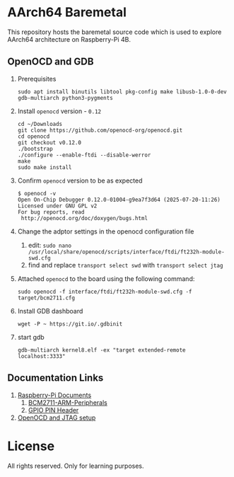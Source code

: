 # AArch64 Baremetal

This repository hosts the baremetal source code which is used to explore AArch64 architecture on Raspberry-Pi 4B.

## OpenOCD and GDB

1. Prerequisites
   ```
   sudo apt install binutils libtool pkg-config make libusb-1.0-0-dev gdb-multiarch python3-pygments
   ```

1. Install `openocd` version - `0.12`
   ```
   cd ~/Downloads
   git clone https://github.com/openocd-org/openocd.git
   cd openocd
   git checkout v0.12.0
   ./bootstrap
   ./configure --enable-ftdi --disable-werror
   make
   sudo make install
   ```
1. Confirm `openocd` version to be as expected
   ```
   $ openocd -v
   Open On-Chip Debugger 0.12.0-01004-g9ea7f3d64 (2025-07-20-11:26)
   Licensed under GNU GPL v2
   For bug reports, read
   	http://openocd.org/doc/doxygen/bugs.html
   ```
1. Change the adptor settings in the openocd configuration file
   1. edit: `sudo nano /usr/local/share/openocd/scripts/interface/ftdi/ft232h-module-swd.cfg`
   1. find and replace `transport select swd` with `transport select jtag`
1. Attached `openocd` to the board using the following command:
   ```
   sudo openocd -f interface/ftdi/ft232h-module-swd.cfg -f target/bcm2711.cfg
   ```
1. Install GDB dashboard
   ```
   wget -P ~ https://git.io/.gdbinit
   ```
1. start gdb
   ```
   gdb-multiarch kernel8.elf -ex "target extended-remote localhost:3333"
   ```

## Documentation Links
1. [Raspberry-Pi Documents](https://www.raspberrypi.com/documentation/)
   1. [BCM2711-ARM-Peripherals](https://datasheets.raspberrypi.com/bcm2711/bcm2711-peripherals.pdf)
   1. [GPIO PIN Header](https://www.raspberrypi.com/documentation/computers/raspberry-pi.html#gpio-and-the-40-pin-header)
1. [OpenOCD and JTAG setup](https://medium.com/@0xNoor/setup-openocd-with-jtag-uart-on-raspberry-pi-4-using-ft232h-da05ca01c693)

# License
All rights reserved. Only for learning purposes.

